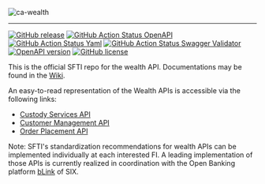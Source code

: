 <!-- ![SFTI_Banner](https://user-images.githubusercontent.com/116151702/232762217-ac254483-0d25-4234-857b-376ff8dbb1e7.png) -->
![ca-wealth](https://user-images.githubusercontent.com/116151702/236239144-3c899e32-a88c-4890-816e-ec45bcadc6e1.png)

---
[![GitHub release](https://img.shields.io/github/release/swissfintechinnovations/ca-wealth?color=blue)](https://github.com/swissfintechinnovations/ca-wealth/releases/)
[![GitHub Action Status OpenAPI](https://img.shields.io/github/actions/workflow/status/swissfintechinnovations/ca-wealth/lint-openapi.yaml?branch=main&label=openapi%20checks)](https://github.com/swissfintechinnovations/ca-wealth/actions/workflows/lint-openapi.yaml)
[![GitHub Action Status Yaml](https://img.shields.io/github/actions/workflow/status/swissfintechinnovations/ca-wealth/lint-yaml.yaml?branch=main&label=yaml%20checks)](https://github.com/swissfintechinnovations/ca-wealth/actions/workflows/lint-yaml.yaml)
[![GitHub Action Status Swagger Validator](https://img.shields.io/github/actions/workflow/status/swissfintechinnovations/ca-wealth/swagger-validator.yaml?branch=main&label=swagger%20validation)](https://github.com/swissfintechinnovations/ca-wealth/actions/workflows/swagger-validator.yaml)
[![OpenAPI version](https://img.shields.io/badge/dynamic/yaml?url=https%3A%2F%2Fgithub.com%2Fswissfintechinnovations%2Fca-wealth%2Fraw%2Fmain%2FCustodyServices.yaml&query=openapi&prefix=v&label=OpenAPI&color=blue)](https://swagger.io/resources/open-api/)
[![GitHub license](https://img.shields.io/github/license/swissfintechinnovations/ca-wealth?color=de980d)](https://github.com/swissfintechinnovations/ca-wealth/blob/main/LICENSE)

This is the official SFTI repo for the wealth API. Documentations may be found in the [Wiki](https://github.com/swissfintechinnovations/ca-wealth/wiki).

An easy-to-read representation of the Wealth APIs is accessible via the following links:
- [Custody Services API](https://editor.swagger.io/?url=https://raw.githubusercontent.com/swissfintechinnovations/ca-wealth/main/CustodyServices.yaml)
- [Customer Management API](https://editor.swagger.io/?url=https://raw.githubusercontent.com/swissfintechinnovations/ca-wealth/main/CustomerManagement.yaml)
- [Order Placement API](https://editor.swagger.io/?url=https://raw.githubusercontent.com/swissfintechinnovations/ca-wealth/main/OrderPlacement.yaml)

Note: SFTI's standardization recommendations for wealth APIs can be implemented individually at each interested FI. A leading implementation of those APIs is currently realized in coordination with the Open Banking platform [bLink](https://blink.six-group.com/) of SIX.

